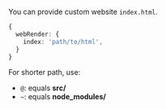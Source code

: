 You can provide custom website `index.html`.

```ts
{
  webRender: {
    index: 'path/to/html',
  }
}
```

For shorter path, use:

- `@`: equals **src/**
- `~`: equals **node_modules/**
